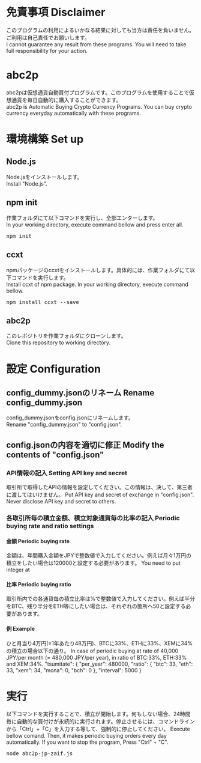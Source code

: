 # 免責事項 Disclaimer
このプログラムの利用によるいかなる結果に対しても当方は責任を負いません。ご利用は自己責任でお願いします。<br>
I cannot guarantee any result from these programs. You will need to take full responsibility for your action.

# abc2p
abc2pは仮想通貨自動買付プログラムです。このプログラムを使用することで仮想通貨を毎日自動的に購入することができます。<br>
abc2p is Automatic Buying Crypto Currency Programs. You can buy crypto currency everyday automatically with these programs.

# 環境構築 Set up

## Node.js
Node.jsをインストールします。<br>
Install "Node.js".

## npm init
作業フォルダにて以下コマンドを実行し、全部エンターします。<br>
In your working directory, execute command bellow and press enter all.
<pre>
npm init
</pre>

## ccxt
npmパッケージのccxtをインストールします。具体的には、作業フォルダにて以下コマンドを実行します。<br>
Install ccxt of npm package. In your working directory, execute command bellow.
<pre>
npm install ccxt --save
</pre>

## abc2p
このレポジトリを作業フォルダにクローンします。<br>
Clone this repository to working directory.

# 設定 Configuration

## config_dummy.jsonのリネーム Rename config_dummy.json
config_dummy.jsonをconfig.jsonにリネームします。<br>
Rename "config_dummy.json" to "config.json".

## config.jsonの内容を適切に修正 Modify the contents of "config.json"

### API情報の記入 Setting API key and secret
取引所で取得したAPIの情報を設定してください。この情報は、決して、第三者に渡してはいけません。
Put API key and secret of exchange in "config.json". Never disclose API key and secret to others.

### 各取引所毎の積立金額、積立対象通貨毎の比率の記入 Periodic buying rate and ratio settings

#### 金額 Periodic buying rate
金額は、年間購入金額をJPYで整数値で入力してください。例えば月々1万円の積立をしたい場合は120000と設定する必要があります。
You need to put integer at 
#### 比率 Periodic buying ratio
取引所内での各通貨毎の積立比率は%で整数値で入力してください。例えば半分をBTC、残り半分をETH等にしたい場合は、それぞれの箇所へ50と設定する必要があります。
#### 例 Example
ひと月当り4万円(=1年あたり48万円)、BTCに33%、ETHに33%、XEMに34%の積立の場合以下の通り。
In case of periodic buying at rate of 40,000 JPY/per month (= 480,000 JPY/per year), in ratio of BTC:33%, ETH:33% and XEM:34%.
<pre-json>
"tsumitate": {
  "per_year": 480000,
  "ratio": {
    "btc": 33,
		"eth": 33,
		"xem": 34,
		"mona": 0,
		"bch": 0
  },
  "interval": 5000
}
</pre>

# 実行
以下コマンドを実行することで、積立が開始します。何もしない場合、24時間毎に自動的な買付けが永続的に実行されます。停止させるには、コマンドラインから「Ctrl」+「C」を入力する等して、強制的に停止してください。
Execute bellow comand. Then, it makes periodic buying orders every day automatically. If you want to stop the program, Press "Ctrl" + "C".
<pre>
node abc2p-jp-zaif.js
</pre>
